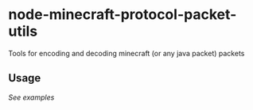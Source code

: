 # node-minecraft-protocol-packet-utils
Tools for encoding and decoding minecraft (or any java packet) packets
## Usage
*See examples*
